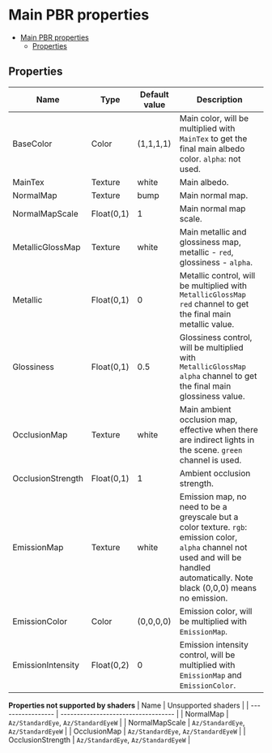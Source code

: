 # Main PBR properties

- [Main PBR properties](#main-pbr-properties)
  - [Properties](#properties)

## Properties
| Name              | Type       | Default value | Description                                                                                                                                                                           |
| ----------------- | ---------- | ------------- | ------------------------------------------------------------------------------------------------------------------------------------------------------------------------------------- |
| BaseColor         | Color      | (1,1,1,1)     | Main color, will be multiplied with `MainTex` to get the final main albedo color. `alpha`: not used.                                                                                  |
| MainTex           | Texture    | white         | Main albedo.                                                                                                                                                                          |
| NormalMap         | Texture    | bump          | Main normal map.                                                                                                                                                                      |
| NormalMapScale    | Float(0,1) | 1             | Main normal map scale.                                                                                                                                                                |
| MetallicGlossMap  | Texture    | white         | Main metallic and glossiness map, metallic - `red`, glossiness - `alpha`.                                                                                                             |
| Metallic          | Float(0,1) | 0             | Metallic control, will be multiplied with `MetallicGlossMap` `red` channel to get the final main metallic value.                                                                      |
| Glossiness        | Float(0,1) | 0.5           | Glossiness control, will be multiplied with `MetallicGlossMap` `alpha` channel to get the final main glossiness value.                                                                |
| OcclusionMap      | Texture    | white         | Main ambient occlusion map, effective when there are indirect lights in the scene. `green` channel is used.                                                                           |
| OcclusionStrength | Float(0,1) | 1             | Ambient occlusion strength.                                                                                                                                                           |
| EmissionMap       | Texture    | white         | Emission map, no need to be a greyscale but a color texture. `rgb`: emission color, `alpha` channel not used and will be handled automatically. Note black (0,0,0) means no emission. |
| EmissionColor     | Color      | (0,0,0,0)     | Emission color, will be multiplied with `EmissionMap`.                                                                                                                                |
| EmissionIntensity | Float(0,2) | 0             | Emission intensity control, will be multiplied with `EmissionMap` and `EmissionColor`.                                                                                                |

**Properties not supported by shaders**
| Name              | Unsupported shaders                 |
| ----------------- | ----------------------------------- |
| NormalMap         | `Az/StandardEye`, `Az/StandardEyeW` |
| NormalMapScale    | `Az/StandardEye`, `Az/StandardEyeW` |
| OcclusionMap      | `Az/StandardEye`, `Az/StandardEyeW` |
| OcclusionStrength | `Az/StandardEye`, `Az/StandardEyeW` |
